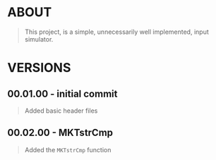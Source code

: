 # ABOUT
> This project, is a simple, unnecessarily well implemented, input simulator.

# VERSIONS

## 00.01.00 - initial commit
> Added basic header files

## 00.02.00 - MKTstrCmp
> Added the ```MKTstrCmp``` function